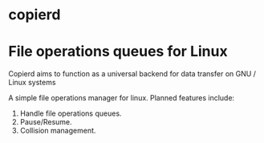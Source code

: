 # copierd
**File operations queues for Linux**
=========================================
Copierd aims to function as a universal backend for data transfer on GNU / Linux systems

A simple file operations manager for linux. Planned features include:

1. Handle file operations queues.
2. Pause/Resume.
3. Collision management.